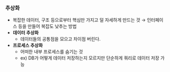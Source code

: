 ### 추상화

- 복잡한 데이터, 구조 등으로부터 핵심만 가지고 덜 자세하게 만드는 것
  → 인터페이스 등을 만들어 복잡도 낮추는 방법
- **데이터 추상화**
  - 데이터들의 공통점을 모으고 차이점 버린다.
- **프로세스 추상화**
  - 어떠한 내부 프로세스를 숨기는 것
  - ex) DB가 어떻게 데이터 저장하는지 모르지만 단순하게 쿼리로 데이터 저장 가능
